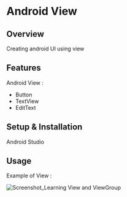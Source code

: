 # Android View

## Overview
Creating android UI using view

## Features
Android View :
- Button
- TextView
- EditText

## Setup & Installation 
Android Studio

## Usage
Example of View :

![Screenshot_Learning View and ViewGroup](https://user-images.githubusercontent.com/56164259/68088598-59b20f80-fe93-11e9-852d-100761101929.png)
